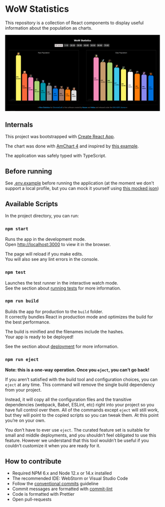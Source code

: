 # WoW Statistics

This repository is a collection of React components to display useful information about the population as charts.

![WoW Statistics](wow-statistics.png)

## Internals

This project was bootstrapped with [Create React App](https://github.com/facebook/create-react-app).

The chart was done with [AmChart 4](https://www.amcharts.com/) and inspired
by [this example](https://www.amcharts.com/demos/column-chart-images-top/?theme=dark).

The application was safely typed with TypeScript.

## Before running

See [.env.example](.env.example) before running the application (at the moment we don't support a local profile, but you
can mock it yourself using [this mocked json](src/mockData.json))

## Available Scripts

In the project directory, you can run:

### `npm start`

Runs the app in the development mode.\
Open [http://localhost:3000](http://localhost:3000) to view it in the browser.

The page will reload if you make edits.\
You will also see any lint errors in the console.

### `npm test`

Launches the test runner in the interactive watch mode.\
See the section about [running tests](https://facebook.github.io/create-react-app/docs/running-tests) for more information.

### `npm run build`

Builds the app for production to the `build` folder.\
It correctly bundles React in production mode and optimizes the build for the best performance.

The build is minified and the filenames include the hashes.\
Your app is ready to be deployed!

See the section about [deployment](https://facebook.github.io/create-react-app/docs/deployment) for more information.

### `npm run eject`

**Note: this is a one-way operation. Once you `eject`, you can’t go back!**

If you aren’t satisfied with the build tool and configuration choices, you can `eject` at any time. This command will
remove the single build dependency from your project.

Instead, it will copy all the configuration files and the transitive dependencies (webpack, Babel, ESLint, etc) right
into your project so you have full control over them. All of the commands except `eject` will still work, but they will
point to the copied scripts so you can tweak them. At this point you’re on your own.

You don’t have to ever use `eject`. The curated feature set is suitable for small and middle deployments, and you
shouldn’t feel obligated to use this feature. However we understand that this tool wouldn’t be useful if you couldn’t
customize it when you are ready for it.

## How to contribute

- Required NPM 6.x and Node 12.x or 14.x installed
- The recommended IDE: WebStorm or Visual Studio Code
- Follow the [conventional commits](https://www.conventionalcommits.org/en/v1.0.0/) guideline
- Commit messages are formatted with [commit-lint](https://commitlint.js.org/#/)
- Code is formatted with Prettier
- Open pull-requests
